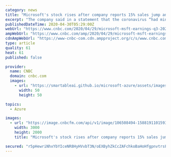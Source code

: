 ```yaml
---
category: news
title: "Microsoft's stock rises after company reports 15% sales jump and says coronavirus had 'minimal' impact on revenue"
excerpt: "The company said in a statement that the coronavirus “had minimal net impact on the total company revenue” in the quarter and that “effects of COVID-19 may not be fully reflected in the financial results until future periods."
publishedDateTime: 2020-04-30T05:29:00Z
webUrl: "https://www.cnbc.com/2020/04/29/microsoft-msft-earnings-q3-2020.html"
ampWebUrl: "https://www.cnbc.com/amp/2020/04/29/microsoft-msft-earnings-q3-2020.html"
cdnAmpWebUrl: "https://www-cnbc-com.cdn.ampproject.org/c/s/www.cnbc.com/amp/2020/04/29/microsoft-msft-earnings-q3-2020.html"
type: article
quality: 61
heat: 61
published: false

provider:
  name: CNBC
  domain: cnbc.com
  images:
    - url: "https://smartableai.github.io/microsoft-azure/assets/images/organizations/cnbc.com-50x50.jpg"
      width: 50
      height: 50

topics:
  - Azure

images:
  - url: "https://image.cnbcfm.com/api/v1/image/106508494-1588191101593msft.jpg?v=1588191126"
    width: 3000
    height: 2000
    title: "Microsoft's stock rises after company reports 15% sales jump and says coronavirus had 'minimal' impact on revenue"

secured: "r5pHewriNhxYbYIceNR8HyHVvbT3N/oEXByhZkCcZAFchkoBaHoHfgpnvtrsFXu6JLM0mPcTlgqxuxhQC4N/RNM7n2lQ5Zh7Skcgx4HfCMPtSqoPSTRc/ruaml26ovdCyEDxgDk8imnHFTY/VqFapkC9nnpY0qH6K/tSbmP+xdLZt55pxpxrBqY8PxWL54CKzyNratQuXrjsNZgrR/WwWhDCx6H56EKTzNY4uBAGu6kOJWErzpknfL8oUK6AmGRRNICBLhxo2B5OSAiUPJAQmuUp3+w+DUjAAmvT/XPlbB8XP/O7Vx9gVn5cB6I6B18w0G5Xs9F+Tt1eyPjkn6EcEWz+PkE0SwVx6K0ACYfC/gLDUEYxxVC5mQxXGG2f0Jd4FfLm2g9diW2ce6VxutpNhWYGUvYK49w9YtnkV85UrusUu4ehp1LsnXjQpZn4HG4+Zv5TwigdRANaJJDHQxIWhvsXE52lRx1vzh9rKkdUMjg=;7rgyA6RMAEwD5vUkmlI47A=="
---
```


